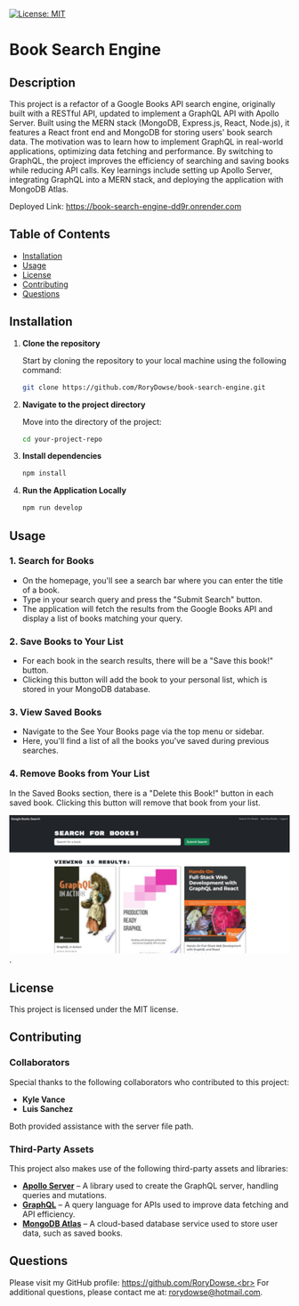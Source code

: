 [![License: MIT](https://img.shields.io/badge/License-MIT-yellow.svg)](https://opensource.org/licenses/MIT)

# Book Search Engine

## Description

This project is a refactor of a Google Books API search engine, originally built with a RESTful API, updated to implement a GraphQL API with Apollo Server. Built using the MERN stack (MongoDB, Express.js, React, Node.js), it features a React front end and MongoDB for storing users' book search data. The motivation was to learn how to implement GraphQL in real-world applications, optimizing data fetching and performance. By switching to GraphQL, the project improves the efficiency of searching and saving books while reducing API calls. Key learnings include setting up Apollo Server, integrating GraphQL into a MERN stack, and deploying the application with MongoDB Atlas.

Deployed Link: https://book-search-engine-dd9r.onrender.com

## Table of Contents

- [Installation](#installation)
- [Usage](#usage)
- [License](#license)
- [Contributing](#contributing)
- [Questions](#questions)

## Installation

1. **Clone the repository**

   Start by cloning the repository to your local machine using the following command:

   ```bash
   git clone https://github.com/RoryDowse/book-search-engine.git
   ```

2. **Navigate to the project directory**

   Move into the directory of the project:

   ```bash
   cd your-project-repo
   ```

3. **Install dependencies**

   ```bash
   npm install
   ```

4. **Run the Application Locally**

   ```bash
   npm run develop
   ```

## Usage

### 1. Search for Books

- On the homepage, you'll see a search bar where you can enter the title of a book.
- Type in your search query and press the "Submit Search" button.
- The application will fetch the results from the Google Books API and display a list of books matching your query.

### 2. Save Books to Your List

- For each book in the search results, there will be a "Save this book!" button.
- Clicking this button will add the book to your personal list, which is stored in your MongoDB database.

### 3. View Saved Books

- Navigate to the See Your Books page via the top menu or sidebar.
- Here, you'll find a list of all the books you've saved during previous searches.

### 4. Remove Books from Your List

In the Saved Books section, there is a "Delete this Book!" button in each saved book.
Clicking this button will remove that book from your list.

![Screenshot](assets/images/screenshot.png).

## License

This project is licensed under the MIT license.

## Contributing

### Collaborators

Special thanks to the following collaborators who contributed to this project:

- **Kyle Vance**
- **Luis Sanchez**

Both provided assistance with the server file path.

### Third-Party Assets

This project also makes use of the following third-party assets and libraries:

- **[Apollo Server](https://www.apollographql.com/docs/apollo-server/)** – A library used to create the GraphQL server, handling queries and mutations.
- **[GraphQL](https://graphql.org/)** – A query language for APIs used to improve data fetching and API efficiency.
- **[MongoDB Atlas](https://www.mongodb.com/cloud/atlas)** – A cloud-based database service used to store user data, such as saved books.

## Questions

Please visit my GitHub profile: https://github.com/RoryDowse.<br>
For additional questions, please contact me at: rorydowse@hotmail.com.
